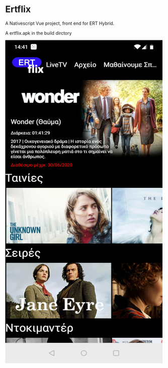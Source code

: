 # Ertflix
A Nativescript Vue project, front end for ERT Hybrid.  

A ertflix.apk in the build dirctory

<img src="https://github.com/mdigas/Ertflix/blob/master/build/ertflix.jpg">
